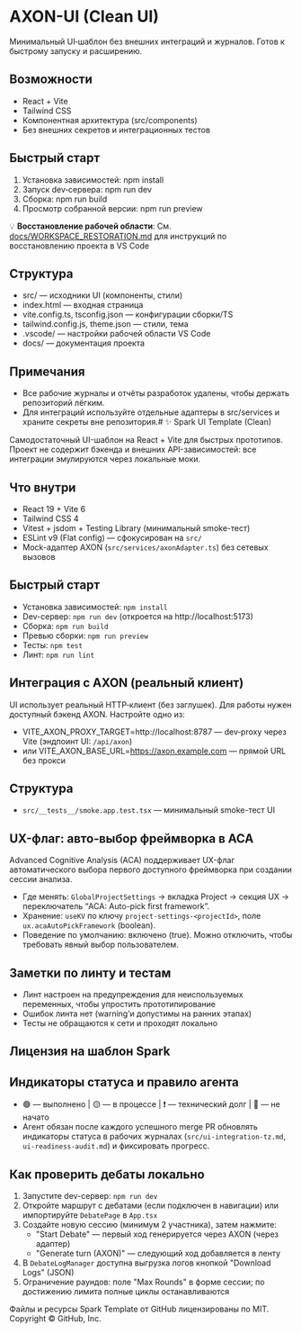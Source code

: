 # AXON-UI (Clean UI)

Минимальный UI‑шаблон без внешних интеграций и журналов. Готов к быстрому запуску и расширению.

## Возможности
- React + Vite
- Tailwind CSS
- Компонентная архитектура (src/components)
- Без внешних секретов и интеграционных тестов

## Быстрый старт
1) Установка зависимостей:
   npm install
2) Запуск dev‑сервера:
   npm run dev
3) Сборка:
   npm run build
4) Просмотр собранной версии:
   npm run preview

💡 **Восстановление рабочей области**: См. [docs/WORKSPACE_RESTORATION.md](docs/WORKSPACE_RESTORATION.md) для инструкций по восстановлению проекта в VS Code

## Структура
- src/ — исходники UI (компоненты, стили)
- index.html — входная страница
- vite.config.ts, tsconfig.json — конфигурации сборки/TS
- tailwind.config.js, theme.json — стили, тема
- .vscode/ — настройки рабочей области VS Code
- docs/ — документация проекта

## Примечания
- Все рабочие журналы и отчёты разработок удалены, чтобы держать репозиторий лёгким.
- Для интеграций используйте отдельные адаптеры в src/services и храните секреты вне репозитория.# ✨ Spark UI Template (Clean)

Самодостаточный UI-шаблон на React + Vite для быстрых прототипов. Проект не содержит бэкенда и внешних API-зависимостей: все интеграции эмулируются через локальные моки.

## Что внутри
- React 19 + Vite 6
- Tailwind CSS 4
- Vitest + jsdom + Testing Library (минимальный smoke-тест)
- ESLint v9 (Flat config) — сфокусирован на `src/`
- Mock-адаптер AXON (`src/services/axonAdapter.ts`) без сетевых вызовов

## Быстрый старт
- Установка зависимостей: `npm install`
- Dev-сервер: `npm run dev` (откроется на http://localhost:5173)
- Сборка: `npm run build`
- Превью сборки: `npm run preview`
- Тесты: `npm test`
- Линт: `npm run lint`

## Интеграция с AXON (реальный клиент)
UI использует реальный HTTP‑клиент (без заглушек). Для работы нужен доступный бэкенд AXON. Настройте одно из:
   - VITE_AXON_PROXY_TARGET=http://localhost:8787 — dev‑proxy через Vite (эндпоинт UI: `/api/axon`)
   - или VITE_AXON_BASE_URL=https://axon.example.com — прямой URL без прокси

## Структура
- `src/__tests__/smoke.app.test.tsx` — минимальный smoke-тест UI

## UX-флаг: авто‑выбор фреймворка в ACA

Advanced Cognitive Analysis (ACA) поддерживает UX-флаг автоматического выбора первого доступного фреймворка при создании сессии анализа.

- Где менять: `GlobalProjectSettings` → вкладка Project → секция UX → переключатель “ACA: Auto-pick first framework”.
- Хранение: `useKV` по ключу `project-settings-<projectId>`, поле `ux.acaAutoPickFramework` (boolean).
- Поведение по умолчанию: включено (true). Можно отключить, чтобы требовать явный выбор пользователем.

## Заметки по линту и тестам
- Линт настроен на предупреждения для неиспользуемых переменных, чтобы упростить прототипирование
- Ошибок линта нет (warning’и допустимы на ранних этапах)
- Тесты не обращаются к сети и проходят локально

## Лицензия на шаблон Spark
## Индикаторы статуса и правило агента

- 🟢 — выполнено | 🟡 — в процессе | ❗ — технический долг | 🔴 — не начато
- Агент обязан после каждого успешного merge PR обновлять индикаторы статуса в рабочих журналах (`src/ui-integration-tz.md`, `ui-readiness-audit.md`) и фиксировать прогресс.

## Как проверить дебаты локально

1) Запустите dev-сервер: `npm run dev`
2) Откройте маршрут с дебатами (если подключен в навигации) или импортируйте `DebatePage` в `App.tsx`
3) Создайте новую сессию (минимум 2 участника), затем нажмите:
   - "Start Debate" — первый ход генерируется через AXON (через адаптер)
   - "Generate turn (AXON)" — следующий ход добавляется в ленту
4) В `DebateLogManager` доступна выгрузка логов кнопкой "Download Logs" (JSON)
5) Ограничение раундов: поле "Max Rounds" в форме сессии; по достижению лимита полные циклы останавливаются

Файлы и ресурсы Spark Template от GitHub лицензированы по MIT. Copyright © GitHub, Inc.
